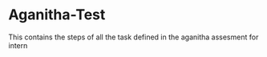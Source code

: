 # Aganitha-Test
This contains the steps of all the task defined in the aganitha assesment for intern 
